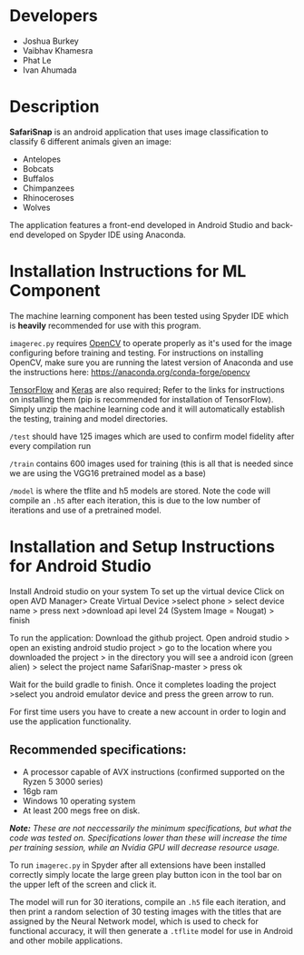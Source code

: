 # Developers
* Joshua Burkey
* Vaibhav Khamesra
* Phat Le
* Ivan Ahumada

# Description
**SafariSnap** is an android application that uses image classification to classify 6 different animals given an image:
* Antelopes
* Bobcats
* Buffalos
* Chimpanzees
* Rhinoceroses
* Wolves

The application features a front-end developed in Android Studio and back-end developed on Spyder IDE using Anaconda.

# Installation Instructions for ML Component
The machine learning component has been tested using Spyder IDE which is **heavily** recommended for use with this program.

```imagerec.py``` requires [OpenCV](https://anaconda.org/conda-forge/opencv) to operate properly as it's used for the image configuring before training and testing. For instructions on installing OpenCV, make sure you are running the latest version of Anaconda and use the instructions here: https://anaconda.org/conda-forge/opencv

[TensorFlow](https://www.tensorflow.org/install/pip) and [Keras](https://anaconda.org/conda-forge/keras) are also required; Refer to the links for instructions on installing them (pip is recommended for installation of TensorFlow). Simply unzip the machine learning code and it will automatically establish the testing, training and model directories. 

```/test``` should have 125 images which are used to confirm model fidelity after every compilation run

```/train``` contains 600 images used for training (this is all that is needed since we are using the VGG16 pretrained model as a base) 

```/model``` is where the tflite and h5 models are stored. Note the code will compile an ```.h5``` after each iteration, this is due to the low number of iterations and use of a pretrained model. 

# Installation and Setup Instructions for Android Studio
Install Android studio on your system
To set up the virtual device
Click on open AVD Manager> Create Virtual Device >select phone > select device name > press next >download api level 24 (System Image = Nougat) > finish

To run the application:
Download the github project.
Open android studio > open an existing android studio project > go to the location where you downloaded the project > in the directory you will see a android icon (green alien) > select the project name SafariSnap-master > press ok

Wait for the build gradle to finish. Once it completes loading the project >select you android emulator device and press the green arrow to run.

For first time users you have to create a new account in order to login and use the application functionality.


## Recommended specifications:
* A processor capable of AVX instructions (confirmed supported on the Ryzen 5 3000 series)
* 16gb ram
* Windows 10 operating system
* At least 200 megs free on disk.

***Note:** These are not neccessarily the minimum specifications, but what the code was tested on. Specifications lower than these will increase the time per training session, while an Nvidia GPU will decrease resource usage.*

To run ```imagerec.py``` in Spyder after all extensions have been installed correctly simply locate the large green play button icon in the tool bar on the upper left of the screen and click it.

The model will run for 30 iterations, compile an ```.h5``` file each iteration, and then print a random selection of 30 testing images with the titles that are assigned by the Neural Network model, which is used to check for functional accuracy, it will then generate a ```.tflite``` model for use in Android and other mobile applications.
